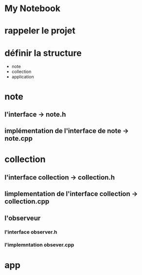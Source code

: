 # My Notebook



# rappeler le projet


# définir la structure

- note
- collection
- application

# note

## l'interface -> note.h

## implémentation de l'interface de note -> note.cpp


# collection 

## l'interface collection -> collection.h

## limplementation de l'interface collection -> collection.cpp

## l'observeur

### l'interface observer.h
### l'implemntation obsever.cpp



# app






